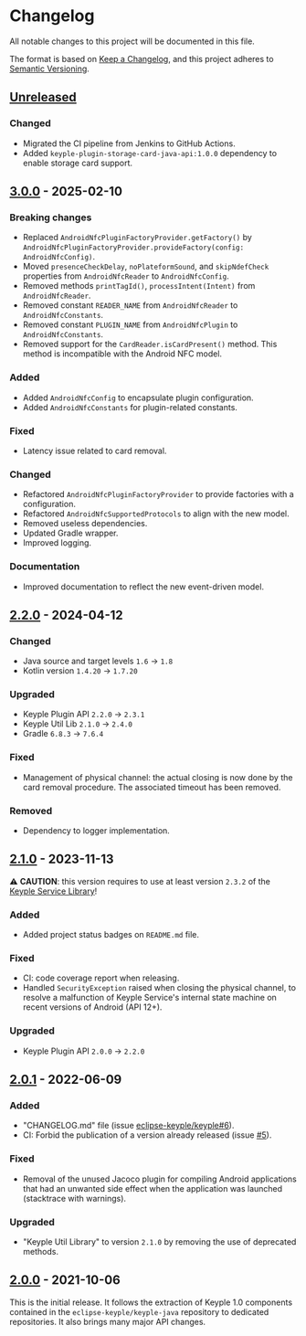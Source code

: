 # Changelog
All notable changes to this project will be documented in this file.

The format is based on [Keep a Changelog](https://keepachangelog.com/en/1.0.0/),
and this project adheres to [Semantic Versioning](https://semver.org/spec/v2.0.0.html).

## [Unreleased]
### Changed
- Migrated the CI pipeline from Jenkins to GitHub Actions.
- Added `keyple-plugin-storage-card-java-api:1.0.0` dependency to enable storage card support.

## [3.0.0] - 2025-02-10
### Breaking changes
- Replaced `AndroidNfcPluginFactoryProvider.getFactory()` by
  `AndroidNfcPluginFactoryProvider.provideFactory(config: AndroidNfcConfig)`.
- Moved `presenceCheckDelay`, `noPlateformSound`, and `skipNdefCheck` properties from
  `AndroidNfcReader` to `AndroidNfcConfig`.
- Removed methods `printTagId()`, `processIntent(Intent)` from `AndroidNfcReader`.
- Removed constant `READER_NAME` from `AndroidNfcReader` to `AndroidNfcConstants`.
- Removed constant `PLUGIN_NAME` from `AndroidNfcPlugin` to `AndroidNfcConstants`.
- Removed support for the `CardReader.isCardPresent()` method. This method is incompatible with the
  Android NFC model.
### Added
- Added `AndroidNfcConfig` to encapsulate plugin configuration.
- Added `AndroidNfcConstants` for plugin-related constants.
### Fixed
- Latency issue related to card removal.
### Changed
- Refactored `AndroidNfcPluginFactoryProvider` to provide factories with a configuration.
- Refactored `AndroidNfcSupportedProtocols` to align with the new model.
- Removed useless dependencies.
- Updated Gradle wrapper.
- Improved logging.
### Documentation
- Improved documentation to reflect the new event-driven model.

## [2.2.0] - 2024-04-12
### Changed
- Java source and target levels `1.6` -> `1.8`
- Kotlin version `1.4.20` -> `1.7.20`
### Upgraded
- Keyple Plugin API `2.2.0` -> `2.3.1`
- Keyple Util Lib `2.1.0` -> `2.4.0`
- Gradle `6.8.3` -> `7.6.4`
### Fixed
- Management of physical channel: the actual closing is now done by the card removal procedure. The associated timeout
  has been removed.
### Removed
- Dependency to logger implementation.

## [2.1.0] - 2023-11-13
:warning: **CAUTION**: this version requires to use at least version `2.3.2` of the
[Keyple Service Library](https://keyple.org/components-java/core/keyple-service-java-lib/)!
### Added
- Added project status badges on `README.md` file.
### Fixed
- CI: code coverage report when releasing.
- Handled `SecurityException` raised when closing the physical channel, to resolve a malfunction of Keyple Service's 
  internal state machine on recent versions of Android (API 12+).
### Upgraded
- Keyple Plugin API `2.0.0` -> `2.2.0`

## [2.0.1] - 2022-06-09
### Added
- "CHANGELOG.md" file (issue [eclipse-keyple/keyple#6]).
- CI: Forbid the publication of a version already released (issue [#5]).
### Fixed
- Removal of the unused Jacoco plugin for compiling Android applications that had an unwanted side effect when the application was launched (stacktrace with warnings).
### Upgraded
- "Keyple Util Library" to version `2.1.0` by removing the use of deprecated methods.

## [2.0.0] - 2021-10-06
This is the initial release.
It follows the extraction of Keyple 1.0 components contained in the `eclipse-keyple/keyple-java` repository to dedicated repositories.
It also brings many major API changes.

[unreleased]: https://github.com/eclipse-keyple/keyple-plugin-android-nfc-java-lib/compare/3.0.0...HEAD
[3.0.0]: https://github.com/eclipse-keyple/keyple-plugin-android-nfc-java-lib/compare/2.2.0...3.0.0
[2.2.0]: https://github.com/eclipse-keyple/keyple-plugin-android-nfc-java-lib/compare/2.1.0...2.2.0
[2.1.0]: https://github.com/eclipse-keyple/keyple-plugin-android-nfc-java-lib/compare/2.0.1...2.1.0
[2.0.1]: https://github.com/eclipse-keyple/keyple-plugin-android-nfc-java-lib/compare/2.0.0...2.0.1
[2.0.0]: https://github.com/eclipse-keyple/keyple-plugin-android-nfc-java-lib/releases/tag/2.0.0

[#5]: https://github.com/eclipse-keyple/keyple-plugin-android-nfc-java-lib/issues/5

[eclipse-keyple/keyple#6]: https://github.com/eclipse-keyple/keyple/issues/6